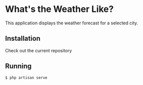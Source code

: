 # What's the Weather Like?

This application displays the weather forecast for a selected city.

## Installation

Check out the current repository

## Running

```
$ php artisan serve
```

